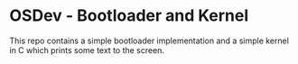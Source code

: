 # OSDev - Bootloader and Kernel
This repo contains a simple bootloader implementation and a simple kernel in C which prints some text to the screen.